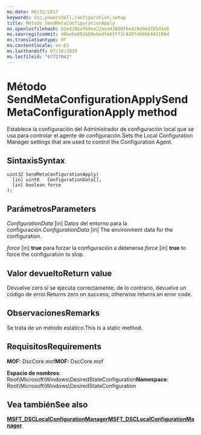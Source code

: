 ```yaml
---
ms.date: 06/12/2017
keywords: dsc,powershell,configuration,setup
title: Método SendMetaConfigurationApply
ms.openlocfilehash: b2e420bafb8ea22aea43800f6e429d3ed785d1e8
ms.sourcegitcommit: 46bebe692689ebedfe65ff2c828fe666b443198d
ms.translationtype: HT
ms.contentlocale: es-ES
ms.lasthandoff: 07/10/2019
ms.locfileid: "67727042"
---
```

# <a name="sendmetaconfigurationapply-method"></a><span data-ttu-id="ab41e-103">Método SendMetaConfigurationApply</span><span class="sxs-lookup"><span data-stu-id="ab41e-103">SendMetaConfigurationApply method</span></span>

<span data-ttu-id="ab41e-104">Establece la configuración del Administrador de configuración local que se usa para controlar el agente de configuración.</span><span class="sxs-lookup"><span data-stu-id="ab41e-104">Sets the Local Configuration Manager settings that are used to control the Configuration Agent.</span></span>

## <a name="syntax"></a><span data-ttu-id="ab41e-105">Sintaxis</span><span class="sxs-lookup"><span data-stu-id="ab41e-105">Syntax</span></span>

```mof
uint32 SendMetaConfigurationApply(
  [in] uint8   ConfigurationData[],
  [in] boolean force
);
```

## <a name="parameters"></a><span data-ttu-id="ab41e-106">Parámetros</span><span class="sxs-lookup"><span data-stu-id="ab41e-106">Parameters</span></span>

<span data-ttu-id="ab41e-107">*ConfigurationData* \[in\] Datos del entorno para la configuración.</span><span class="sxs-lookup"><span data-stu-id="ab41e-107">*ConfigurationData* \[in\] The environment data for the configuration.</span></span>

<span data-ttu-id="ab41e-108">*force* \[in\] **true** para forzar la configuración a detenerse.</span><span class="sxs-lookup"><span data-stu-id="ab41e-108">*force* \[in\] **true** to force the configuration to stop.</span></span>

## <a name="return-value"></a><span data-ttu-id="ab41e-109">Valor devuelto</span><span class="sxs-lookup"><span data-stu-id="ab41e-109">Return value</span></span>

<span data-ttu-id="ab41e-110">Devuelve cero si se ejecuta correctamente; de lo contrario, devuelve un código de error.</span><span class="sxs-lookup"><span data-stu-id="ab41e-110">Returns zero on success; otherwise returns an error code.</span></span>

## <a name="remarks"></a><span data-ttu-id="ab41e-111">Observaciones</span><span class="sxs-lookup"><span data-stu-id="ab41e-111">Remarks</span></span>

<span data-ttu-id="ab41e-112">Se trata de un método estático.</span><span class="sxs-lookup"><span data-stu-id="ab41e-112">This is a static method.</span></span>

## <a name="requirements"></a><span data-ttu-id="ab41e-113">Requisitos</span><span class="sxs-lookup"><span data-stu-id="ab41e-113">Requirements</span></span>

<span data-ttu-id="ab41e-114">**MOF:** DscCore.mof</span><span class="sxs-lookup"><span data-stu-id="ab41e-114">**MOF:** DscCore.mof</span></span>

<span data-ttu-id="ab41e-115">**Espacio de nombres**: Root\Microsoft\Windows\DesiredStateConfiguration</span><span class="sxs-lookup"><span data-stu-id="ab41e-115">**Namespace**: Root\Microsoft\Windows\DesiredStateConfiguration</span></span>

## <a name="see-also"></a><span data-ttu-id="ab41e-116">Vea también</span><span class="sxs-lookup"><span data-stu-id="ab41e-116">See also</span></span>

[<span data-ttu-id="ab41e-117">**MSFT_DSCLocalConfigurationManager**</span><span class="sxs-lookup"><span data-stu-id="ab41e-117">**MSFT_DSCLocalConfigurationManager**</span></span>](msft-dsclocalconfigurationmanager.md)
